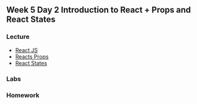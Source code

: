 ## Week 5 Day 2  Introduction to React + Props and React States

### Lecture
* [React JS]()
* [Reacts Props]()
* [React States]()

### Labs


### Homework

